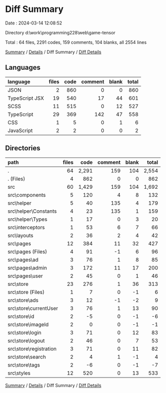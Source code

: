 # Diff Summary

Date : 2024-03-14 12:08:52

Directory d:\\work\\programming228\\web\\game-tensor

Total : 64 files,  2291 codes, 159 comments, 104 blanks, all 2554 lines

[Summary](results.md) / [Details](details.md) / Diff Summary / [Diff Details](diff-details.md)

## Languages
| language | files | code | comment | blank | total |
| :--- | ---: | ---: | ---: | ---: | ---: |
| JSON | 2 | 860 | 0 | 0 | 860 |
| TypeScript JSX | 19 | 540 | 17 | 44 | 601 |
| SCSS | 11 | 515 | 0 | 12 | 527 |
| TypeScript | 29 | 369 | 142 | 47 | 558 |
| CSS | 1 | 5 | 0 | 1 | 6 |
| JavaScript | 2 | 2 | 0 | 0 | 2 |

## Directories
| path | files | code | comment | blank | total |
| :--- | ---: | ---: | ---: | ---: | ---: |
| . | 64 | 2,291 | 159 | 104 | 2,554 |
| . (Files) | 4 | 862 | 0 | 0 | 862 |
| src | 60 | 1,429 | 159 | 104 | 1,692 |
| src\\components | 5 | 120 | 4 | 8 | 132 |
| src\\helper | 5 | 40 | 135 | 4 | 179 |
| src\\helper\\Constants | 4 | 23 | 135 | 1 | 159 |
| src\\helper\\Types | 1 | 17 | 0 | 3 | 20 |
| src\\interceptors | 1 | 53 | 6 | 7 | 66 |
| src\\layouts | 2 | 36 | 2 | 4 | 42 |
| src\\pages | 12 | 384 | 11 | 32 | 427 |
| src\\pages (Files) | 4 | 91 | -1 | 6 | 96 |
| src\\pages\\ad | 3 | 76 | 1 | 8 | 85 |
| src\\pages\\admin | 3 | 172 | 11 | 17 | 200 |
| src\\pages\\user | 2 | 45 | 0 | 1 | 46 |
| src\\store | 23 | 276 | 1 | 36 | 313 |
| src\\store (Files) | 1 | 7 | 0 | -1 | 6 |
| src\\store\\ads | 3 | 12 | -1 | -2 | 9 |
| src\\store\\currentUser | 3 | 76 | 1 | 13 | 90 |
| src\\store\\id | 2 | -5 | 0 | -1 | -6 |
| src\\store\\imageId | 2 | 0 | 0 | -1 | -1 |
| src\\store\\login | 3 | 71 | 0 | 12 | 83 |
| src\\store\\logout | 2 | 46 | 0 | 7 | 53 |
| src\\store\\registration | 3 | 71 | 0 | 11 | 82 |
| src\\store\\search | 2 | 4 | 1 | -1 | 4 |
| src\\store\\tags | 2 | -6 | 0 | -1 | -7 |
| src\\styles | 12 | 520 | 0 | 13 | 533 |

[Summary](results.md) / [Details](details.md) / Diff Summary / [Diff Details](diff-details.md)